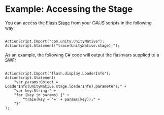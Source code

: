 Example: Accessing the Stage
============================


You can access the [Flash Stage](http://help.adobe.com/en_us/flashplatform/reference/actionscript/3/flash/display/stage.html.html) from your C#/JS scripts in the following way:

````

ActionScript.Import("com.unity.UnityNative"); 
ActionScript.Statement("trace(UnityNative.stage);");

````


As an example, the following C# code will output the flashvars supplied to a SWF:
````

ActionScript.Import("flash.display.LoaderInfo"); 	
ActionScript.Statement(
    "var params:Object = LoaderInfo(UnityNative.stage.loaderInfo).parameters;" +
    "var key:String;" +
    "for (key in params) {" +
        "trace(key + '=' + params[key]);" +
    "}"
);

````
